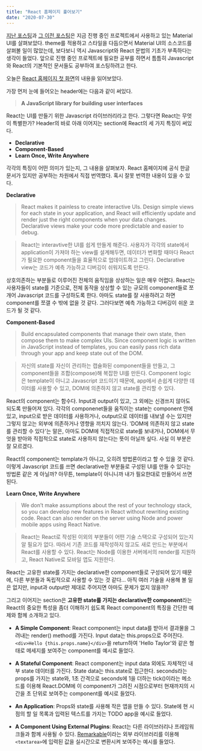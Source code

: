 ```yaml
---
title: "React 홈페이지 훑어보기"
date: "2020-07-30"
---
```


[지난 포스팅](8_materialUI2)과 [그 이전 포스팅](7_materialUI1)은 지금 진행 중인 프로젝트에서 사용하고 있는 Material UI를 살펴보았다. theme를 적용하고 스타일을 다듬으면서 Material UI의 소스코드를 살펴볼 일이 많았는데, 보다보니 역시 Javascript와 React 문법의 기초가 부족하다는 생각이 들었다. 앞으로 진행 중인 프로젝트에 필요한 공부를 하면서 틈틈히 Javascript와 React의 기본적인 문서들도 공부하여 포스팅하려고 한다.

오늘은 [React 홈페이지 첫 화면](https://reactjs.org/)의 내용을 읽어보았다.

가장 먼저 눈에 들어오는 header에는 다음과 같이 써있다.

> **A JavaScript library for building user interfaces**

React는 UI를 만들기 위한 Javascript 라이브러리라고 한다. 그렇다면 React는 무엇이 특별한가? Header의 바로 아래 이어지는 section에 React의 세 가지 특징이 써있다.

- **Declarative**
- **Component-Based**
- **Learn Once, Write Anywhere**

각각의 특징이 어떤 의미가 있는지, 그 내용을 살펴보자. React 홈페이지에 공식 한글 문서가 있지만 공부하는 차원에서 직접 번역했다. 혹시 잘못 번역한 내용이 있을 수 있다.

**Declarative**

> React makes it painless to create interactive UIs. Design simple views for each state in your application, and React will efficiently update and render just the right components when your data changes.
> Declarative views make your code more predictable and easier to debug.

> React는 interavtive한 UI를 쉽게 만들게 해준다. 사용자가 각각의 state에서 application이 가져야 하는 view를 설계해두면, 데이터가 변화할 때마다 React가 필요한 component들을 효율적으로 업데이트하고 그린다. Declarative view는 코드가 예측 가능하고 디버깅이 쉬워지도록 만든다.

상호의존하는 부분들로 이루어진 전체의 움직임을 상상하는 일은 매우 어렵다. React는 사용자들이 state를 기준으로, 전체 동작을 상상할 수 있는 규모의 component들로 쪼개어 Javascript 코드를 구성하도록 한다. 아마도 state를 잘 사용하려고 하면 component를 쪼갤 수 밖에 없을 것 같다. 그러다보면 예측 가능하고 디버깅이 쉬운 코드가 될 것 같다.

**Component-Based**

> Build encapsulated components that manage their own state, then compose them to make complex UIs.
> Since component logic is written in JavaScript instead of templates, you can easily pass rich data through your app and keep state out of the DOM.

> 자신의 state를 자신이 관리하는 캡슐화된 component들을 만들고, 그 component들을 조합(compose)해 복잡한 UI를 만든다. Component logic은 template이 아니고 Javascript 코드이기 때문에, app에서 손쉽게 다양한 데이터를 사용할 수 있고, DOM에 의존하지 않고 state를 관리할 수 있다.

React의 component는 함수다. Input과 output이 있고, 그 외에는 신경쓰지 않아도 되도록 만들어져 있다. 각각의 componenet들을 움직이는 state는 component 안에 있고, input으로 받은 데이터를 사용하거나, output으로 데이터를 내보낼 수는 있지만 그렇지 않고는 외부에 의존하거나 영향을 끼치지 않는다. 'DOM에 의존하지 않고 state를 관리할 수 있다'는 말은, 아마도 DOM에 직접적으로 state를 보내거나, DOM에서 무엇을 받아와 직접적으로 state로 사용하지 않는다는 뜻이 아닐까 싶다. 사실 이 부분은 잘 모르겠다.

React의 component는 template가 아니고, 오히려 방법론이라고 할 수 있을 것 같다. 이렇게 Javascript 코드를 쓰면 declarative한 부분들로 구성된 UI를 만들 수 있다는 방법론 같은 게 아닐까? 아무튼, template이 아니니까 내가 필요한대로 만들어서 쓰면 된다.

**Learn Once, Write Anywhere**

> We don’t make assumptions about the rest of your technology stack, so you can develop new features in React without rewriting existing code.
> React can also render on the server using Node and power mobile apps using React Native.

> React는 React로 작성된 이외의 부분들이 어떤 기술 스택으로 구성되어 있는지 알 필요가 없다. 따라서 기존 코드를 재작성하지 않고도 새로 만드는 부분에서 React를 사용할 수 있다. React는 Node를 이용한 서버에서의 render를 지원하고, React Native로 모바일 앱도 지원한다.

React는 고유한 state를 가지는 declarative한 component들로 구성되어 있기 때문에, 다른 부분들과 독립적으로 사용할 수 있는 것 같다... 아직 여러 기술을 사용해 볼 일은 없지만, input과 output만 제대로 주어지면 아마도 문제가 없지 않을까?

그리고 이어지는 section은 **고유한 state를 가지는 declarative한 component**라는 React의 중요한 특성을 좀더 이해하기 쉽도록 React component의 특징을 간단한 예제와 함께 소개하고 있다.

- **A Simple Component**: React component는 input data를 받아서 결과물을 그려내는 render() method를 가진다. Input data는 this.props으로 주어진다. `<div>Hello {this.props.name}</div>`을 return하여 'Hello Taylor'와 같은 형태로 메세지를 보여주는 component를 예시로 들었다.

- **A Stateful Component**: React component는 input data 외에도 자체적인 내부 state 데이터를 가진다. State data는 this.state로 접근한다. seconds라는 props를 가지는 state와, 1초 간격으로 seconds에 1을 더하는 tick()이라는 메소드를 이용해 React.DOM에 이 component가 그려진 시점으로부터 현재까지의 시간을 초 단위로 보여주는 component를 예시로 들었다.

- **An Application**: Props와 state를 사용해 작은 앱을 만들 수 있다. State에 현 시점의 할 일 목록과 입력된 텍스트를 가지는 TODO app을 예시로 들었다.

- **A Component Using External Plugins**: React는 다른 라이브러리나 프레임워크들과 함께 사용될 수 있다. [Remarkable](https://github.com/jonschlinkert/remarkable)이라는 외부 라이브러리를 이용해 `<textarea>`에 입력된 값을 실시간으로 변환시켜 보여주는 예시를 들었다.
